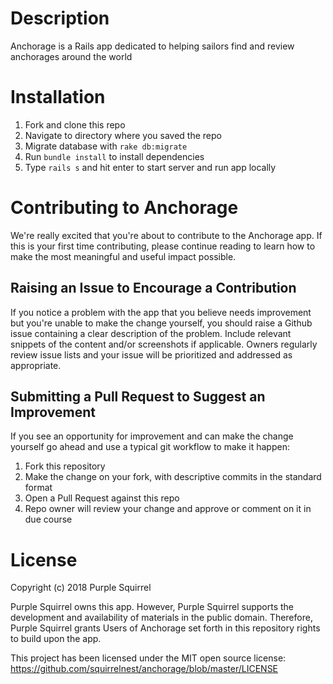 # Description
Anchorage is a Rails app dedicated to helping sailors find and review anchorages around the world

# Installation

1. Fork and clone this repo
2. Navigate to directory where you saved the repo
3. Migrate database with `rake db:migrate`
4. Run `bundle install` to install dependencies
5. Type `rails s` and hit enter to start server and run app locally

# Contributing to Anchorage
We're really excited that you're about to contribute to the Anchorage app. If this is your first time contributing, please continue reading to learn how to make the most meaningful and useful impact possible.

## Raising an Issue to Encourage a Contribution

If you notice a problem with the app that you believe needs improvement but you're unable to make the change yourself, you should raise a Github issue containing a clear description of the problem. Include relevant snippets of the content and/or screenshots if applicable. Owners regularly review issue lists and your issue will be prioritized and addressed as appropriate.

## Submitting a Pull Request to Suggest an Improvement
If you see an opportunity for improvement and can make the change yourself go ahead and use a typical git workflow to make it happen:

1. Fork this repository
2. Make the change on your fork, with descriptive commits in the standard format
3. Open a Pull Request against this repo
4. Repo owner will review your change and approve or comment on it in due course

# License
Copyright (c) 2018 Purple Squirrel

Purple Squirrel owns this app. However, Purple Squirrel supports the development and availability of materials in the public domain. Therefore, Purple Squirrel grants Users of Anchorage set forth in this repository rights to build upon the app.

This project has been licensed under the MIT open source license: https://github.com/squirrelnest/anchorage/blob/master/LICENSE
